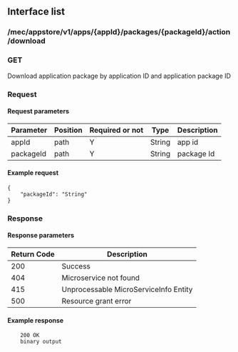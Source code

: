 ## Interface list

### /mec/appstore/v1/apps/{appId}/packages/{packageId}/action/download
### GET
Download application package by application ID and application package ID
### Request
#### Request parameters
|Parameter |Position | Required or not | Type |Description|
|-----|-----|----|------|-----|
|appId | path |Y| String | app id |
|packageId | path |Y| String | package Id |

#### Example request
```
{
    "packageId": "String"
}
```

### Response
#### Response parameters
|Return Code |Description|
|-----|-----|
|200 | Success |
|404 | Microservice not found |
|415 | Unprocessable MicroServiceInfo Entity |
|500 | Resource grant error |

#### Example response
```
    200 OK
    binary output
```